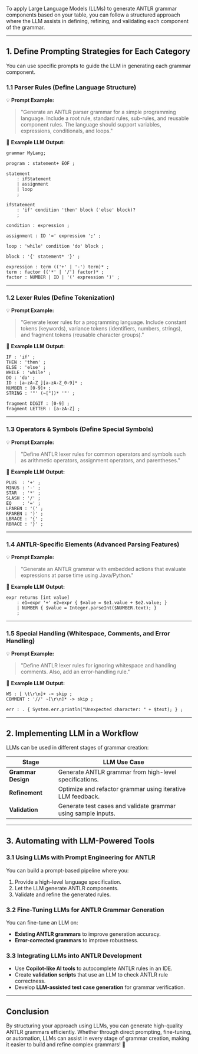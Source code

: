 To apply Large Language Models (LLMs) to generate ANTLR grammar components based on your table, you can follow a structured approach where the LLM assists in defining, refining, and validating each component of the grammar.

---

## **1. Define Prompting Strategies for Each Category**  
You can use specific prompts to guide the LLM in generating each grammar component.  

### **1.1 Parser Rules (Define Language Structure)**
💡 **Prompt Example:**  
> "Generate an ANTLR parser grammar for a simple programming language. Include a root rule, standard rules, sub-rules, and reusable component rules. The language should support variables, expressions, conditionals, and loops."  

🔹 **Example LLM Output:**  
```antlr
grammar MyLang;

program : statement+ EOF ;

statement
    : ifStatement
    | assignment
    | loop
    ;

ifStatement
    : 'if' condition 'then' block ('else' block)?
    ;

condition : expression ;

assignment : ID '=' expression ';' ;

loop : 'while' condition 'do' block ;

block : '{' statement* '}' ;

expression : term (('+' | '-') term)* ;
term : factor (('*' | '/') factor)* ;
factor : NUMBER | ID | '(' expression ')' ;
```
---
### **1.2 Lexer Rules (Define Tokenization)**
💡 **Prompt Example:**  
> "Generate lexer rules for a programming language. Include constant tokens (keywords), variance tokens (identifiers, numbers, strings), and fragment tokens (reusable character groups)."  

🔹 **Example LLM Output:**  
```antlr
IF : 'if' ;
THEN : 'then' ;
ELSE : 'else' ;
WHILE : 'while' ;
DO : 'do' ;
ID : [a-zA-Z_][a-zA-Z_0-9]* ;
NUMBER : [0-9]+ ;
STRING : '"' (~["])* '"' ;

fragment DIGIT : [0-9] ;
fragment LETTER : [a-zA-Z] ;
```
---
### **1.3 Operators & Symbols (Define Special Symbols)**
💡 **Prompt Example:**  
> "Define ANTLR lexer rules for common operators and symbols such as arithmetic operators, assignment operators, and parentheses."  

🔹 **Example LLM Output:**  
```antlr
PLUS  : '+' ;
MINUS : '-' ;
STAR  : '*' ;
SLASH : '/' ;
EQ    : '=' ;
LPAREN : '(' ;
RPAREN : ')' ;
LBRACE : '{' ;
RBRACE : '}' ;
```
---
### **1.4 ANTLR-Specific Elements (Advanced Parsing Features)**
💡 **Prompt Example:**  
> "Generate an ANTLR grammar with embedded actions that evaluate expressions at parse time using Java/Python."  

🔹 **Example LLM Output:**  
```antlr
expr returns [int value]
    : e1=expr '+' e2=expr { $value = $e1.value + $e2.value; }
    | NUMBER { $value = Integer.parseInt($NUMBER.text); }
    ;
```
---
### **1.5 Special Handling (Whitespace, Comments, and Error Handling)**
💡 **Prompt Example:**  
> "Define ANTLR lexer rules for ignoring whitespace and handling comments. Also, add an error-handling rule."  

🔹 **Example LLM Output:**  
```antlr
WS : [ \t\r\n]+ -> skip ;
COMMENT : '//' ~[\r\n]* -> skip ;

err : . { System.err.println("Unexpected character: " + $text); } ;
```
---

## **2. Implementing LLM in a Workflow**
LLMs can be used in different stages of grammar creation:  

| **Stage**        | **LLM Use Case** |
|------------------|----------------|
| **Grammar Design** | Generate ANTLR grammar from high-level specifications. |
| **Refinement** | Optimize and refactor grammar using iterative LLM feedback. |
| **Validation** | Generate test cases and validate grammar using sample inputs. |

---

## **3. Automating with LLM-Powered Tools**
### **3.1 Using LLMs with Prompt Engineering for ANTLR**
You can build a prompt-based pipeline where you:  
1. Provide a high-level language specification.  
2. Let the LLM generate ANTLR components.  
3. Validate and refine the generated rules.  

### **3.2 Fine-Tuning LLMs for ANTLR Grammar Generation**
You can fine-tune an LLM on:  
- **Existing ANTLR grammars** to improve generation accuracy.  
- **Error-corrected grammars** to improve robustness.  

### **3.3 Integrating LLMs into ANTLR Development**
- Use **Copilot-like AI tools** to autocomplete ANTLR rules in an IDE.  
- Create **validation scripts** that use an LLM to check ANTLR rule correctness.  
- Develop **LLM-assisted test case generation** for grammar verification.  

---

## **Conclusion**
By structuring your approach using LLMs, you can generate high-quality ANTLR grammars efficiently. Whether through direct prompting, fine-tuning, or automation, LLMs can assist in every stage of grammar creation, making it easier to build and refine complex grammars! 🚀